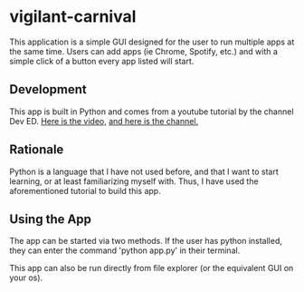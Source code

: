 # vigilant-carnival

This application is a simple GUI designed for the user to run multiple apps at the same time. Users can add apps (ie Chrome, Spotify, etc.) and with a simple click of a button every app listed will start. 

## Development
This app is built in Python and comes from a youtube tutorial by the channel Dev ED. [Here is the video,](https://www.youtube.com/watch?v=jE-SpRI3K5g) [and here is the channel.](https://www.youtube.com/channel/UClb90NQQcskPUGDIXsQEz5Q)

## Rationale
Python is a language that I have not used before, and that I want to start learning, or at least familiarizing myself with. Thus, I have used the aforementioned tutorial to build this app. 

## Using the App
The app can be started via two methods. If the user has python installed, they can enter the command 'python app.py' in their terminal. 

This app can also be run directly from file explorer (or the equivalent GUI on your os).
